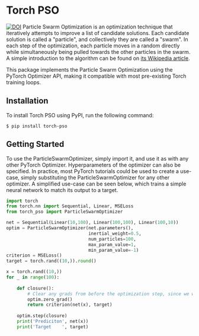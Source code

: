 # Torch PSO
[![DOI](https://zenodo.org/badge/DOI/10.5281/zenodo.6982304.svg)](https://doi.org/10.5281/zenodo.6982304)
Particle Swarm Optimization is an optimization technique that iteratively attempts to improve a list of candidate
solutions. Each candidate solution is called a "particle", and collectively they are called a "swarm". In each step of
the optimization, each particle moves in a random directly while simultaneously being pulled towards the other particles
in the swarm. A simple introduction to the algorithm can be found on 
[its Wikipedia article](https://en.wikipedia.org/wiki/Particle_swarm_optimization).

This package implements the Particle Swarm Optimization using the PyTorch Optimizer API, making it compatible with 
most pre-existing Torch training loops.

## Installation
To install Torch PSO using PyPI, run the following command:

    $ pip install torch-pso

## Getting Started
To use the ParticleSwarmOptimizer, simply import it, and use it as with any other PyTorch Optimizer. 
Hyperparameters of the optimizer can also be specified. In practice, most PyTorch tutorials could be used to create 
a use-case, simply substituting the ParticleSwarmOptimizer for any other optimizer. 
A simplified use-case can be seen below, which trains a simple neural network to match its output to a target.

```python
import torch
from torch.nn import Sequential, Linear, MSELoss
from torch_pso import ParticleSwarmOptimizer

net = Sequential(Linear(10,100), Linear(100,100), Linear(100,10))
optim = ParticleSwarmOptimizer(net.parameters(),
                               inertial_weight=0.5,
                               num_particles=100,
                               max_param_value=1,
                               min_param_value=-1)
criterion = MSELoss()
target = torch.rand((10,)).round()

x = torch.rand((10,))
for _ in range(100):
    
    def closure():
        # Clear any grads from before the optimization step, since we will be changing the parameters
        optim.zero_grad()  
        return criterion(net(x), target)
    
    optim.step(closure)
    print('Prediciton', net(x))
    print('Target    ', target)
```
